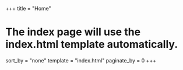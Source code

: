 +++
title = "Home"
# The index page will use the index.html template automatically.
sort_by = "none"
template = "index.html"
paginate_by = 0
+++
